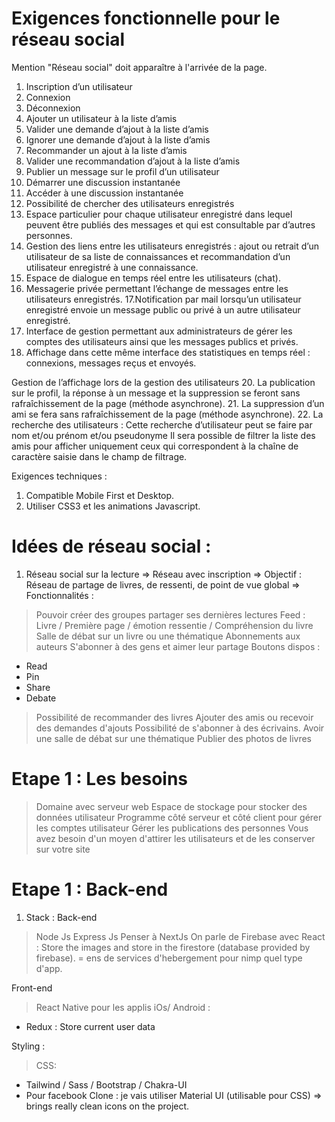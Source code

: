 # Exigences fonctionnelle pour le réseau social 
 Mention "Réseau social" doit apparaître à l'arrivée de la page.

1. Inscription d’un utilisateur
2. Connexion
3. Déconnexion
4. Ajouter un utilisateur à la liste d’amis
5. Valider une demande d’ajout à la liste d’amis
6. Ignorer une demande d’ajout à la liste d’amis
7. Recommander un ajout à la liste d’amis
8. Valider une recommandation d’ajout à la liste d’amis
9. Publier un message sur le profil d’un utilisateur
10. Démarrer une discussion instantanée
11. Accéder à une discussion instantanée
12. Possibilité de chercher des utilisateurs enregistrés
13. Espace particulier pour chaque utilisateur enregistré dans lequel peuvent
être publiés des messages et qui est consultable par d’autres personnes.
14. Gestion des liens entre les utilisateurs enregistrés : ajout ou retrait d’un
utilisateur de sa liste de connaissances et recommandation d’un
utilisateur enregistré à une connaissance.
15. Espace de dialogue en temps réel entre les utilisateurs (chat).
16. Messagerie privée permettant l’échange de messages entre les
utilisateurs enregistrés.
17.Notification par mail lorsqu’un utilisateur enregistré envoie un message
public ou privé à un autre utilisateur enregistré.
18. Interface de gestion permettant aux administrateurs de gérer les
comptes des utilisateurs ainsi que les messages publics et privés.
19. Affichage dans cette même interface des statistiques en temps réel :
connexions, messages reçus et envoyés.

Gestion de l’affichage lors de la gestion des utilisateurs 
20. La publication sur le profil, la réponse à un message et la suppression se
feront sans rafraîchissement de la page (méthode asynchrone).
21. La suppression d’un ami se fera sans rafraîchissement de la page (méthode
asynchrone).
22. La recherche des utilisateurs : 
Cette recherche d’utilisateur peut se faire par nom et/ou prénom et/ou
pseudonyme
Il sera possible de filtrer la liste des amis pour afficher uniquement ceux qui
correspondent à la chaîne de caractère saisie dans le champ de filtrage.

Exigences techniques :
1. Compatible Mobile First et Desktop.
2. Utiliser CSS3 et les animations Javascript.

# Idées de réseau social :
1. Réseau social sur la lecture 
=> Réseau avec inscription 
=> Objectif : 
Réseau de partage de livres, de ressenti, de point de vue global 
=> Fonctionnalités :
> Pouvoir créer des groupes 
> partager ses dernières lectures 
> Feed : Livre /  Première page / émotion ressentie / Compréhension du livre
> Salle de débat sur un livre ou une thématique
> Abonnements aux auteurs 
> S'abonner à des gens et aimer leur partage 
> Boutons dispos :
   - Read 
   - Pin
   - Share
   - Debate
> Possibilité de recommander des livres
> Ajouter des amis ou recevoir des demandes d'ajouts
> Possibilité de s'abonner à des écrivains.
> Avoir une salle de débat sur une thématique
> Publier des photos de livres


# Etape 1 : Les besoins 

> Domaine avec serveur web
> Espace de stockage pour stocker des données utilisateur
> Programme côté serveur et côté client pour gérer les comptes utilisateur
> Gérer les publications des personnes 
> Vous avez besoin d'un moyen d'attirer les utilisateurs et de les conserver sur votre site

# Etape 1 : Back-end 
1. Stack :
 Back-end
 > Node Js
 > Express Js
 > Penser à NextJs
 > On parle de Firebase avec React  : Store the images and store in the firestore (database provided by firebase). = ens de services d'hebergement pour nimp quel type d'app.
 >

 Front-end
 > React Native pour les applis iOs/ Android : 
   - Redux : Store current user data 

Styling :
 > CSS:
  - Tailwind / Sass / Bootstrap / Chakra-UI 
  - Pour facebook Clone : je vais utiliser Material UI (utilisable pour CSS) => brings really clean icons on the project.


